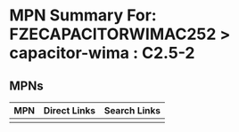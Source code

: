 



# MPN Summary For: FZECAPACITORWIMAC252 > capacitor-wima : C2.5-2

## MPNs
  

|MPN|Direct Links|Search Links|
| :--- | :--- | :--- |
||||
